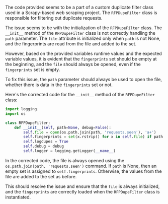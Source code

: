 The code provided seems to be a part of a custom duplicate filter class used in a Scrapy-based web scraping project. The `RFPDupeFilter` class is responsible for filtering out duplicate requests.

The issue seems to be with the initialization of the `RFPDupeFilter` class. The `__init__` method of the `RFPDupeFilter` class is not correctly handling the `path` parameter. The `file` attribute is initialized only when `path` is not None, and the fingerprints are read from the file and added to the set.

However, based on the provided variables runtime values and the expected variable values, it is evident that the `fingerprints` set should be empty at the beginning, and the `file` should always be opened, even if the `fingerprints` set is empty.

To fix this issue, the `path` parameter should always be used to open the file, whether there is data in the `fingerprints` set or not.

Here's the corrected code for the `__init__` method of the `RFPDupeFilter` class:

```python
import logging
import os

class RFPDupeFilter:
    def __init__(self, path=None, debug=False):
        self.file = open(os.path.join(path, 'requests.seen'), 'a+')
        self.fingerprints = set(x.rstrip() for x in self.file) if path else set()
        self.logdupes = True
        self.debug = debug
        self.logger = logging.getLogger(__name__)
```

In the corrected code, the file is always opened using the `os.path.join(path, 'requests.seen')` command. If `path` is None, then an empty set is assigned to `self.fingerprints`. Otherwise, the values from the file are added to the set as before.

This should resolve the issue and ensure that the `file` is always initialized, and the `fingerprints` are correctly loaded when the `RFPDupeFilter` class is instantiated.